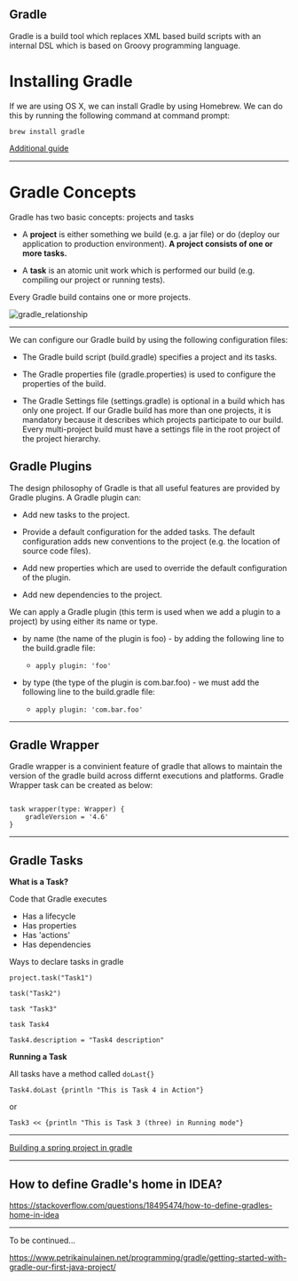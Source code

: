 Gradle
---

Gradle is a build tool which replaces XML based build scripts with an internal DSL which is based on Groovy programming language.


# Installing Gradle

If we are using OS X, we can install Gradle by using Homebrew. We can do this by running the following command at command prompt:

```
brew install gradle
```

[Additional guide](https://docs.gradle.org/current/userguide/installation.html)


---

# Gradle Concepts

Gradle has two basic concepts: projects and tasks

- A **project** is either something we build (e.g. a jar file) or do (deploy our application to production environment). **A project consists of one or more tasks.**

- A **task** is an atomic unit work which is performed our build (e.g. compiling our project or running tests).

Every Gradle build contains one or more projects.

![gradle_relationship](./images/gradle_relationship.png)

---

We can configure our Gradle build by using the following configuration files:

- The Gradle build script (build.gradle) specifies a project and its tasks.

- The Gradle properties file (gradle.properties) is used to configure the properties of the build.

- The Gradle Settings file (settings.gradle) is optional in a build which has only one project. If our Gradle build has more than one projects, it is mandatory because it describes which projects participate to our build. Every multi-project build must have a settings file in the root project of the project hierarchy.

## Gradle Plugins

The design philosophy of Gradle is that all useful features are provided by Gradle plugins. A Gradle plugin can:

- Add new tasks to the project.

- Provide a default configuration for the added tasks. The default configuration adds new conventions to the project (e.g. the location of source code files).

- Add new properties which are used to override the default configuration of the plugin.

- Add new dependencies to the project.

We can apply a Gradle plugin (this term is used when we add a plugin to a project) by using either its name or type.

-  by name (the name of the plugin is foo) - by adding the following line to the build.gradle file:

	- `apply plugin: 'foo'`


-  by type (the type of the plugin is com.bar.foo) - we must add the following line to the build.gradle file:

	- `apply plugin: 'com.bar.foo'`


---

## Gradle Wrapper

Gradle wrapper is a convinient feature of gradle that allows to maintain the version of the gradle build across differnt executions and platforms. Gradle Wrapper task can be created as below:

```

task wrapper(type: Wrapper) {
	gradleVersion = '4.6'
}

```

---

## Gradle Tasks

**What is a Task?**

Code that Gradle executes

- Has a lifecycle
- Has properties
- Has 'actions'
- Has dependencies

Ways to declare tasks in gradle

```
project.task("Task1")

task("Task2")

task "Task3"

task Task4

Task4.description = "Task4 description"

```

**Running a Task**

All tasks have a method called `doLast{}`

```
Task4.doLast {println "This is Task 4 in Action"}

```

or

```
Task3 << {println "This is Task 3 (three) in Running mode"}

```

---

[Building a spring project in gradle](https://spring.io/guides/gs/gradle/#scratch)

---

## How to define Gradle's home in IDEA?

https://stackoverflow.com/questions/18495474/how-to-define-gradles-home-in-idea

---

To be continued...

https://www.petrikainulainen.net/programming/gradle/getting-started-with-gradle-our-first-java-project/
